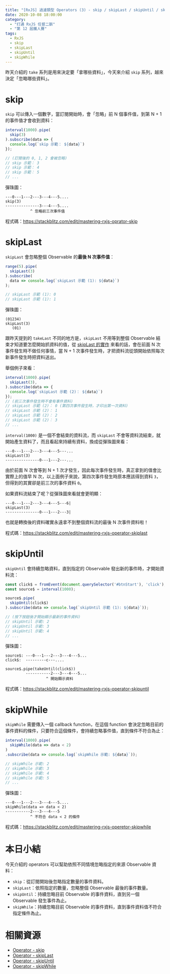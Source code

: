 ```yaml
---
title: "[RxJS] 過濾類型 Operators (3) - skip / skipLast / skipUntil / skipWhile"
date: 2020-10-08 18:00:00
category:
  - "打通 RxJS 任督二脈"
  - "第 12 屆鐵人賽"
tags:
  - RxJS
  - skip
  - skipLast
  - skipUntil
  - skipWhile
---
```


昨天介紹的 `take` 系列是用來決定要「拿哪些資料」，今天來介紹 `skip` 系列，越來決定「忽略哪些資料」。

<!--more -->

# skip

`skip` 可以傳入一個數字，當訂閱開始時，會「忽略」前 N 個事件值，到第 N + 1 的事件值才會收到資料：

```typescript
interval(1000).pipe(
  skip(3)
).subscribe(data => {
  console.log(`skip 示範： ${data}`)
});

// (訂閱後的 0, 1, 2 會被忽略)
// skip 示範： 3
// skip 示範： 4
// skip 示範： 5
// ...
```

彈珠圖：

```
---0---1---2---3---4---5....
skip(3)
---------------3---4---5....
           ^ 忽略前三次事件值
```

程式碼：https://stackblitz.com/edit/mastering-rxjs-oprator-skip

# skipLast

`skipLast` 會忽略整個 Observable 的**最後 N 次事件值**：

```typescript
range(5).pipe(
  skipLast(3)
).subscribe(
  data => console.log(`skipLast 示範 (1): ${data}`)
);

// skipLast 示範 (1): 0
// skipLast 示範 (1): 1
```

彈珠圖：

```
(01234)
skipLast(3)
   (01)
```

跟昨天提到的 `takeLast` 不同的地方是，`skipLast` 不用等到整個 Observable 結束才知道要怎麼開始抓資料的值，從 [skipLast 的實作](https://github.com/ReactiveX/rxjs/blob/6.x/src/internal/operators/skipLast.ts) 來看的話，會在前面 N 次事件發生時不做任何事情，當 N + 1 次事件發生時，才把資料流從頭開始依照每次新事件發生時把資料送出。

舉個例子來看：

```typescript
interval(1000).pipe(
  skipLast(3),
).subscribe(data => {
  console.log(`skipLast 示範 (2)： ${data}`)
});
// (前三次事件發生時不會有事件資料)
// skipLast 示範 (2)： 0 (第四次事件發生時，才印出第一次資料)
// skipLast 示範 (2)： 1
// skipLast 示範 (2)： 2
// skipLast 示範 (2)： 3
// ...
```

`interval(1000)` 是一個不會結束的資料流，而 `skipLast` 不會等資料流結束，就開始產生資料了，而且看起來持續有資料，換成從彈珠圖來看：

```
---0---1---2---3---4---5---...
skipLast(3)
---------------0---1---2---...
```

由於前面 N 次會等到 N + 1 次才發生，因此每次事件發生時，真正拿到的值會比實際上的值早 N 次，以上面例子來說，第四次事件發生時原本應該得到資料 `3`，但得到的其實卻是前三次的事件資料 `0`。

如果資料流結束了呢？從彈珠圖來看就會更明顯：

```
---0---1---2---3---4---5---6|
skipLast(3)
---------------0---1---2---3|
```

也就是轉換後的資料確實永遠拿不到整個資料流的最後 N 次事件資料啦！

程式碼：https://stackblitz.com/edit/mastering-rxjs-operator-skiplast

# skipUntil

`skipUntil` 會持續忽略資料，直到指定的 Observable 發出新的事件時，才開始資料流：

```typescript
const click$ = fromEvent(document.querySelector('#btnStart'), 'click');
const source$ = interval(1000);

source$.pipe(
  skipUntil(click$)
).subscribe(data => console.log(`skipUntil 示範 (1): ${data}`));

// (按下按鈕後才開始顯示最新的事件資料)
// skipUntil 示範: 2
// skipUntil 示範: 3
// skipUntil 示範: 4
// ...
```

彈珠圖：

```
source$: ---0---1---2---3---4---5...
click$:  ---------c---....

source$.pipe(takeUntil(click$))
         -----------2---3---4---5...
                  ^ 開始顯示資料
```

程式碼：https://stackblitz.com/edit/mastering-rxjs-operator-skipuntil

# skipWhile

`skipWhile` 需要傳入一個 callback function，在這個 function 會決定忽略目前的事件資料的條件，只要符合這個條件，會持續忽略事件值，直到條件不符合為止：

```typescript
interval(1000).pipe(
  skipWhile(data => data < 2)
)
.subscribe(data => console.log(`skipWhile 示範: ${data}`));

// skipWhile 示範: 2
// skipWhile 示範: 3
// skipWhile 示範: 4
// skipWhile 示範: 5
// ...
```

彈珠圖：

```
---0---1---2---3---4---5....
skipWhile(data => data < 2)
-----------2---3---4---5
           ^ 不符合 data < 2 的條件
```

程式碼：https://stackblitz.com/edit/mastering-rxjs-operetor-skipwhile

# 本日小結

今天介紹的 operators 可以幫助依照不同情境忽略指定的來源 Observable 資料：

- `skip`：從訂閱開始後忽略指定數量的事件資料。
- `skipLast`：依照指定的數量，忽略整個 Observable 最後的事件數量。
- `skipUntil`：持續忽略目前 Observable 的事件資料，直到另一個 Observable 發生事件為止。
- `skipWhile`：持續忽略目前 Observable 的事件資料，直到事件資料值不符合指定條件為止。

# 相關資源

- [Operator - skip](https://rxjs-dev.firebaseapp.com/api/operators/skip)
- [Operator - skipLast](https://rxjs-dev.firebaseapp.com/api/operators/skipLast)
- [Operator - skipUntil](https://rxjs-dev.firebaseapp.com/api/operators/skipUntil)
- [Operator - skipWhile](https://rxjs-dev.firebaseapp.com/api/operators/skipWhile)
